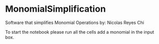 # MonomialSimplification
Software that simplifies Monomial Operations
by: Nicolas Reyes Chi

To start the notebook please run all the cells
add a monomial in the input box.
